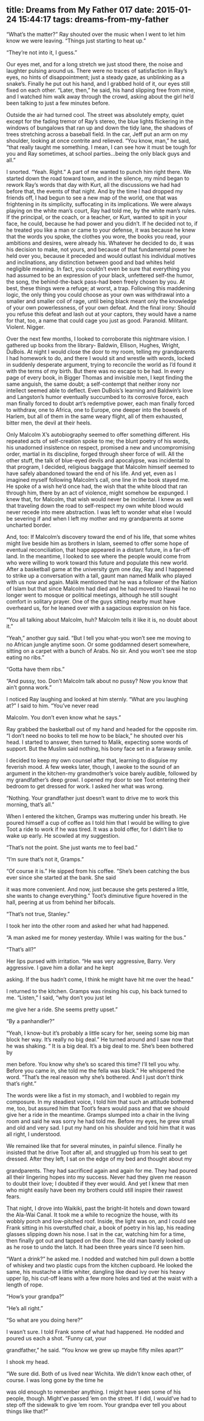 title: Dreams from My Father 017
date: 2015-01-24 15:44:17
tags: dreams-from-my-father
---

“What’s the matter?” Ray shouted over the music when I went to let him know we were leaving. “Things just starting to heat up.”

“They’re not into it, I guess.”

Our eyes met, and for a long stretch we just stood there, the noise and laughter pulsing around us. There were no traces of satisfaction in Ray’s eyes, no hints of disappointment; just a steady gaze, as unblinking as a snake’s. Finally he put out his hand, and I grabbed hold of it, our eyes still fixed on each other. “Later, then,” he said, his hand slipping free from mine, and I watched him walk away through the crowd, asking about the girl he’d been talking to just a few minutes before.

Outside the air had turned cool. The street was absolutely empty, quiet except for the fading tremor of Ray’s stereo, the blue lights flickering in the windows of bungalows that ran up and down the tidy lane, the shadows of trees stretching across a baseball field. In the car, Jeff put an arm on my shoulder, looking at once contrite and relieved. “You know, man,” he said, “that really taught me something. I mean, I can see how it must be tough for you and Ray sometimes, at school parties...being the only black guys and all.”

I snorted. “Yeah. Right.” A part of me wanted to punch him right there. We started down the road toward town, and in the silence, my mind began to rework Ray’s words that day with Kurt, all the discussions we had had before that, the events of that night. And by the time I had dropped my friends off, I had begun to see a new map of the world, one that was frightening in its simplicity, suffocating in its implications. We were always playing on the white man’s court, Ray had told me, by the white man’s rules. If the principal, or the coach, or a teacher, or Kurt, wanted to spit in your face, he could, because he had power and you didn’t. If he decided not to, if he treated you like a man or came to your defense, it was because he knew that the words you spoke, the clothes you wore, the books you read, your ambitions and desires, were already his. Whatever he decided to do, it was his decision to make, not yours, and because of that fundamental power he held over you, because it preceded and would outlast his individual motives and inclinations, any distinction between good and bad whites held negligible meaning. In fact, you couldn’t even be sure that everything you had assumed to be an expression of your black, unfettered self-the humor, the song, the behind-the-back pass-had been freely chosen by you. At best, these things were a refuge; at worst, a trap. Following this maddening logic, the only thing you could choose as your own was withdrawal into a smaller and smaller coil of rage, until being black meant only the knowledge of your own powerlessness, of your own defeat. And the final irony: Should you refuse this defeat and lash out at your captors, they would have a name for that, too, a name that could cage you just as good. Paranoid. Militant. Violent. Nigger.

Over the next few months, I looked to corroborate this nightmare vision. I gathered up books from the library- Baldwin, Ellison, Hughes, Wright, DuBois. At night I would close the door to my room, telling my grandparents I had homework to do, and there I would sit and wrestle with words, locked in suddenly desperate argument, trying to reconcile the world as I’d found it with the terms of my birth. But there was no escape to be had. In every page of every book, in Bigger Thomas and invisible men, I kept finding the same anguish, the same doubt; a self-contempt that neither irony nor intellect seemed able to deflect. Even DuBois’s learning and Baldwin’s love and Langston’s humor eventually succumbed to its corrosive force, each man finally forced to doubt art’s redemptive power, each man finally forced to withdraw, one to Africa, one to Europe, one deeper into the bowels of Harlem, but all of them in the same weary flight, all of them exhausted, bitter men, the devil at their heels.

Only Malcolm X’s autobiography seemed to offer something different. His repeated acts of self-creation spoke to me; the blunt poetry of his words, his unadorned insistence on respect, promised a new and uncompromising order, martial in its discipline, forged through sheer force of will. All the other stuff, the talk of blue-eyed devils and apocalypse, was incidental to that program, I decided, religious baggage that Malcolm himself seemed to have safely abandoned toward the end of his life. And yet, even as I imagined myself following Malcolm’s call, one line in the book stayed me. He spoke of a wish he’d once had, the wish that the white blood that ran through him, there by an act of violence, might somehow be expunged. I knew that, for Malcolm, that wish would never be incidental. I knew as well that traveling down the road to self-respect my own white blood would never recede into mere abstraction. I was left to wonder what else I would be severing if and when I left my mother and my grandparents at some uncharted border.

And, too: If Malcolm’s discovery toward the end of his life, that some whites might live beside him as brothers in Islam, seemed to offer some hope of eventual reconciliation, that hope appeared in a distant future, in a far-off land. In the meantime, I looked to see where the people would come from who were willing to work toward this future and populate this new world. After a basketball game at the university gym one day, Ray and I happened to strike up a conversation with a tall, gaunt man named Malik who played with us now and again. Malik mentioned that he was a follower of the Nation of Islam but that since Malcolm had died and he had moved to Hawaii he no longer went to mosque or political meetings, although he still sought comfort in solitary prayer. One of the guys sitting nearby must have overheard us, for he leaned over with a sagacious expression on his face.

“You all talking about Malcolm, huh? Malcolm tells it like it is, no doubt about it.”

“Yeah,” another guy said. “But I tell you what-you won’t see me moving to no African jungle anytime soon. Or some goddamned desert somewhere, sitting on a carpet with a bunch of Arabs. No sir. And you won’t see me stop eating no ribs.”

“Gotta have them ribs.”

“And pussy, too. Don’t Malcolm talk about no pussy? Now you know that ain’t gonna work.”

I noticed Ray laughing and looked at him sternly. “What are you laughing at?” I said to him. “You’ve never read

Malcolm. You don’t even know what he says.”

Ray grabbed the basketball out of my hand and headed for the opposite rim. “I don’t need no books to tell me how to be black,” he shouted over his head. I started to answer, then turned to Malik, expecting some words of support. But the Muslim said nothing, his bony face set in a faraway smile.

I decided to keep my own counsel after that, learning to disguise my feverish mood. A few weeks later, though, I awoke to the sound of an argument in the kitchen-my grandmother’s voice barely audible, followed by my grandfather’s deep growl. I opened my door to see Toot entering their bedroom to get dressed for work. I asked her what was wrong.

“Nothing. Your grandfather just doesn’t want to drive me to work this morning, that’s all.”

When I entered the kitchen, Gramps was muttering under his breath. He poured himself a cup of coffee as I told him that I would be willing to give Toot a ride to work if he was tired. It was a bold offer, for I didn’t like to wake up early. He scowled at my suggestion.

“That’s not the point. She just wants me to feel bad.”

“I’m sure that’s not it, Gramps.”

“Of course it is.” He sipped from his coffee. “She’s been catching the bus ever since she started at the bank. She said

it was more convenient. And now, just because she gets pestered a little, she wants to change everything.” Toot’s diminutive figure hovered in the hall, peering at us from behind her bifocals.

“That’s not true, Stanley.”

I took her into the other room and asked her what had happened.

“A man asked me for money yesterday. While I was waiting for the bus.”

“That’s all?”

Her lips pursed with irritation. “He was very aggressive, Barry. Very aggressive. I gave him a dollar and he kept

asking. If the bus hadn’t come, I think he might have hit me over the head.”

I returned to the kitchen. Gramps was rinsing his cup, his back turned to me. “Listen,” I said, “why don’t you just let

me give her a ride. She seems pretty upset.”

“By a panhandler?”

“Yeah, I know-but it’s probably a little scary for her, seeing some big man block her way. It’s really no big deal.” He turned around and I saw now that he was shaking. “ It is a big deal. It’s a big deal to me. She’s been bothered by

men before. You know why she’s so scared this time? I’ll tell you why. Before you came in, she told me the fella was black.” He whispered the word. “That’s the real reason why she’s bothered. And I just don’t think that’s right.”

The words were like a fist in my stomach, and I wobbled to regain my composure. In my steadiest voice, I told him that such an attitude bothered me, too, but assured him that Toot’s fears would pass and that we should give her a ride in the meantime. Gramps slumped into a chair in the living room and said he was sorry he had told me. Before my eyes, he grew small and old and very sad. I put my hand on his shoulder and told him that it was all right, I understood.

We remained like that for several minutes, in painful silence. Finally he insisted that he drive Toot after all, and struggled up from his seat to get dressed. After they left, I sat on the edge of my bed and thought about my

grandparents. They had sacrificed again and again for me. They had poured all their lingering hopes into my success. Never had they given me reason to doubt their love; I doubted if they ever would. And yet I knew that men who might easily have been my brothers could still inspire their rawest fears.

That night, I drove into Waikiki, past the bright-lit hotels and down toward the Ala-Wai Canal. It took me a while to recognize the house, with its wobbly porch and low-pitched roof. Inside, the light was on, and I could see Frank sitting in his overstuffed chair, a book of poetry in his lap, his reading glasses slipping down his nose. I sat in the car, watching him for a time, then finally got out and tapped on the door. The old man barely looked up as he rose to undo the latch. It had been three years since I’d seen him.

“Want a drink?” he asked me. I nodded and watched him pull down a bottle of whiskey and two plastic cups from the kitchen cupboard. He looked the same, his mustache a little whiter, dangling like dead ivy over his heavy upper lip, his cut-off leans with a few more holes and tied at the waist with a length of rope.

“How’s your grandpa?”

“He’s all right.”

“So what are you doing here?”

I wasn’t sure. I told Frank some of what had happened. He nodded and poured us each a shot. “Funny cat, your

grandfather,” he said. “You know we grew up maybe fifty miles apart?”

I shook my head.

“We sure did. Both of us lived near Wichita. We didn’t know each other, of course. I was long gone by the time he

was old enough to remember anything. I might have seen some of his people, though. Might’ve passed ’em on the street. If I did, I would’ve had to step off the sidewalk to give ’em room. Your grandpa ever tell you about things like that?”

